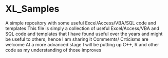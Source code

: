 # XL_Samples
A simple repository with some useful Excel/Access/VBA/SQL code and templates 
This file is simply a collection of useful Excel/Access/VBA and SQL code and templates that I have found useful over the years and might be useful to others, hence I am sharing it
Commemts/ Crticisms are welcome
At a more advanced stage I will be putting up C++, R and other code as my understanding of those improves

